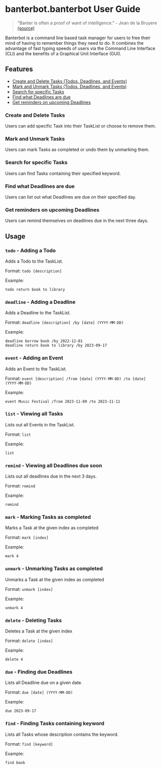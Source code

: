 # banterbot.banterbot User Guide
>"Banter is often a proof of want of intelligence." - Jean de la Bruyere [(source)](https://www.azquotes.com/quotes/topics/banter.html)

Banterbot is a command line based task manager for users to free their mind of having to remember things they need to do. 
It combines the advantage of fast typing speeds of users via the Command Line Interface (CLI) and the benefits of a Graphical
Unit Interface (GUI).

## Features 

- [Create and Delete Tasks (Todos, Deadlines, and Events)](https://weeweh.github.io/ip/#create-and-delete-tasks)
- [Mark and Unmark Tasks (Todos, Deadlines, and Events)](https://weeweh.github.io/ip/#mark-and-unmark-tasks)
- [Search for specific Tasks](https://weeweh.github.io/ip/#search-for-specific-tasks)
- [Find what Deadlines are due](https://weeweh.github.io/ip/#find-what-deadlines-are-due)
- [Get reminders on upcoming Deadlines](https://weeweh.github.io/ip/#get-reminders-on-upcoming-deadlines)

### Create and Delete Tasks

Users can add specific Task into their TaskList or choose to remove them.

### Mark and Unmark Tasks

Users can mark Tasks as completed or undo them by unmarking them.

### Search for specific Tasks

Users can find Tasks containing their specified keyword.

### Find what Deadlines are due

Users can list out what Deadlines are due on their specified day.

### Get reminders on upcoming Deadlines

Users can remind themselves on deadlines due in the next three days.

## Usage

### `todo` - Adding a Todo

Adds a Todo to the TaskList.

Format: `todo [description]`

Example:
```
todo return book to library
```

### `deadline` - Adding a Deadline

Adds a Deadline to the TaskList.

Format: `deadline [description] /by [date] (YYYY-MM-DD)`

Example:
```
deadline borrow book /by 2022-12-01
deadline return book to library /by 2023-09-17
```
### `event` - Adding an Event

Adds an Event to the TaskList.

Format: `event [description] /from [date] (YYYY-MM-DD) /to [date]
(YYYY-MM-DD)`

Example:
```
event Music Festival /from 2023-11-09 /to 2023-11-11
```

### `list` - Viewing all Tasks

Lists out all Events in the TaskList.

Format: `list`

Example:
```
list
```

### `remind` - Viewing all Deadlines due soon

Lists out all deadlines due in the next 3 days.

Format: `remind`

Example:
```
remind
```

### `mark` - Marking Tasks as completed

Marks a Task at the given index as completed

Format: `mark [index]`

Example:
```
mark 4
```

### `unmark` - Unmarking Tasks as completed

Unmarks a Task at the given index as completed

Format: `unmark [index]`

Example:
```
unmark 4
```

### `delete` - Deleting Tasks

Deletes a Task at the given index

Format: `delete [index]`

Example:
```
delete 4
```

### `due` - Finding due Deadlines

Lists all Deadline due on a given date.

Format: `due [date] (YYYY-MM-DD)`

Example:
```
due 2023-09-17
```

### `find` - Finding Tasks containing keyword

Lists all Tasks whose description contains the keyword.

Format: `find [keyword]`

Example:
```
find book
```